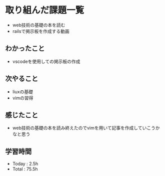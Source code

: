 # 取り組んだ課題一覧
- web技術の基礎の本を読む
- railsで掲示板を作成する動画
## わかったこと
  - vscodeを使用しての掲示板の作成
## 次やること
  - liuxの基礎
  - vimの習得
## 感じたこと
  - web技術の基礎の本を読み終えたのでvimを用いて記事を作成していこうかなと思う
## 学習時間
  - Today : 2.5h
  - Total : 75.5h
